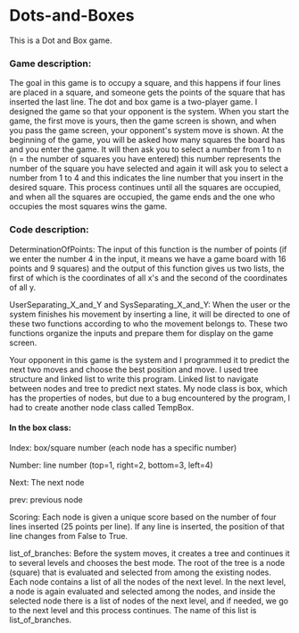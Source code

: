 # Dots-and-Boxes
This is a Dot and Box game.

### Game description:
The goal in this game is to occupy a square, and this happens if four lines are placed in a square, and someone gets the points of the square that has inserted the last line.
The dot and box game is a two-player game. I designed the game so that your opponent is the system.
When you start the game, the first move is yours, then the game screen is shown, and when you pass the game screen, your opponent's system move is shown.
At the beginning of the game, you will be asked how many squares the board has and you enter the game.
It will then ask you to select a number from 1 to n (n = the number of squares you have entered) this number represents the number of the square you have selected and again it will ask you to
select a number from 1 to 4 and this indicates the line number that you insert in the desired square.
This process continues until all the squares are occupied, and when all the squares are occupied, the game ends and the one who occupies the most squares wins the game.

### Code description:
DeterminationOfPoints: 
The input of this function is the number of points (if we enter the number 4 in the input, it means
we have a game board with 16 points and 9 squares) and the output of this function gives us two lists, the first of which is
the coordinates of all x's and the second of the coordinates of all y.

UserSeparating_X_and_Y and SysSeparating_X_and_Y:
When the user or the system finishes his movement by inserting a line, it will be directed to one of these two functions
according to who the movement belongs to. These two functions organize the inputs and prepare them for display on the game screen.

Your opponent in this game is the system and I programmed it to predict the next two moves and choose the best position and move.
I used tree structure and linked list to write this program.
Linked list to navigate between nodes and tree to predict next states.
My node class is box, which has the properties of nodes, but due to a bug encountered by the program, I had to create another node class called TempBox.
#### In the box class:
Index: box/square number (each node has a specific number)

Number: line number (top=1, right=2, bottom=3, left=4)

Next: The next node

prev: previous node

Scoring: Each node is given a unique score based on the number of four lines inserted (25 points per line).
If any line is inserted, the position of that line changes from False to True.

list_of_branches: Before the system moves, it creates a tree and continues it to several levels and chooses the best mode.
The root of the tree is a node (square) that is evaluated and selected
from among the existing nodes. Each node contains a list of all the nodes of the next level. In the next level,
a node is again evaluated and selected among the nodes, and inside the selected 
node there is a list of nodes of the next level, and if needed, we go to the next level and this process continues.
The name of this list is list_of_branches.



